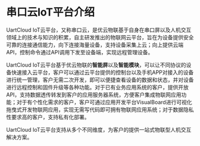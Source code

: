 # 串口云IoT平台介绍

UartCloud IoT云平台，又称串口云，是优云物联基于自身在串口屏以及人机交互领域上的技术与知识的积累，自主研发推出的物联网云平台，旨在为设备提供安全可靠的连接通信能力，向下连接海量设备，支持设备采集上云；向上提供云端API，控制命令通过API调用下发至设备端，实现远程管理设备。

UartCloud IoT云平台基于优云物联的**智能屏**以及**智能模块**，可以让不同协议的设备快速接入云平台，客户可以通过云平台提供的控制台以及手机APP对接入的设备进行统一管理，客户无需二次开发，即可以便捷查看设备的数据和状态，并对设备进行远程控制和固件升级等各种功能。对于已有业务应用系统的客户，提供开放API，支持数据透传转发到客户的应用服务器系统，方便客户集成物联网应用功能；对于有个性化需求的客户，客户可通过应用开发平台VisualBoard进行可视化拖曳式开发物联网应用，实现无需写代码即可拥有物联网应用系统；对于数据隐私性要求高的客户，支持私有化部署。

UartCloud IoT云平台支持从多个不同维度，为客户的提供一站式物联型人机交互解决方案。

